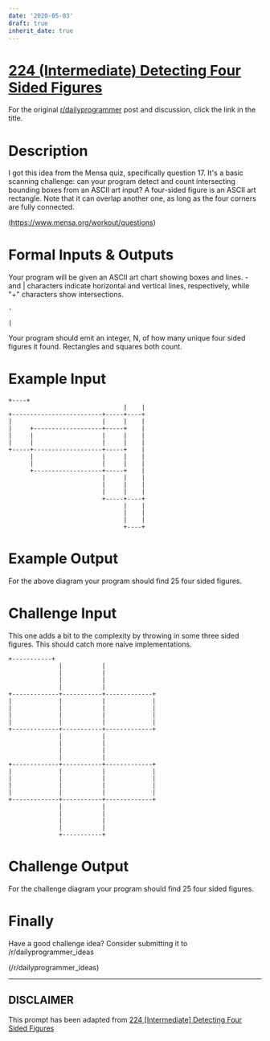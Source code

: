 ```yaml
---
date: '2020-05-03'
draft: true
inherit_date: true
---
```


# [224 (Intermediate) Detecting Four Sided Figures](https://www.reddit.com/r/dailyprogrammer/comments/3e5b0o/20150722_challenge_224_intermediate_detecting/)

For the original [r/dailyprogrammer](https://www.reddit.com/r/dailyprogrammer/) post and discussion, click the link in the title.

# Description
I got this idea from the Mensa quiz, specifically question 17. It's a basic scanning challenge: can your program detect and count intersecting bounding boxes from an ASCII art input? A four-sided figure is an ASCII art rectangle. Note that it can overlap another one, as long as the four corners are fully connected. 

(https://www.mensa.org/workout/questions)
# Formal Inputs & Outputs
Your program will be given an ASCII art chart showing boxes and lines. - and | characters indicate horizontal and vertical lines, respectively, while "+" characters show intersections.


```
-
```

```
|
```
Your program should emit an integer, N, of how many unique four sided figures it found. Rectangles and squares both count. 

# Example Input

```
+----+
                                |    |
+-------------------------+-----+----+
|                         |     |    |
|     +-------------------+-----+    |
|     |                   |     |    |
|     |                   |     |    |
+-----+-------------------+-----+    |
      |                   |     |    |
      |                   |     |    |
      +-------------------+-----+    |
                          |     |    |
                          |     |    |
                          |     |    |
                          +-----+----+
                                |    |
                                |    |
                                |    |
                                +----+
```
# Example Output
For the above diagram your program should find 25 four sided figures. 

# Challenge Input
This one adds a bit to the complexity by throwing in some three sided figures. This should catch more naive implementations.


```
+-----------+
              |           |
              |           |
              |           |
              |           |              
+-------------+-----------+-------------+
|             |           |             |
|             |           |             |
|             |           |             |
|             |           |             |
+-------------+-----------+-------------+
              |           |
              |           |
              |           |
              |           |              
+-------------+-----------+-------------+
|             |           |             |
|             |           |             |
|             |           |             |
|             |           |             |
+-------------+-----------+-------------+
              |           |
              |           |
              |           |
              |           |              
              +-----------+
```
# Challenge Output
For the challenge diagram your program should find 25 four sided figures. 

# Finally
Have a good challenge idea? Consider submitting it to /r/dailyprogrammer_ideas

(/r/dailyprogrammer_ideas)

----
## **DISCLAIMER**
This prompt has been adapted from [224 [Intermediate] Detecting Four Sided Figures](https://www.reddit.com/r/dailyprogrammer/comments/3e5b0o/20150722_challenge_224_intermediate_detecting/
)
